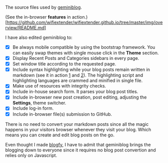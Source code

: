The source files used by [geminiblog](https://github.com/arpanpal010/geminiblog).

(See the in-browser **features** in action.)[https://github.com/wifiextender/wifiextender.github.io/tree/master/img/overview/README.md]

I have also edited geminiblog to:

- [x] Be always mobile compatible by using the bootstrap framework. You can easily swap themes with single mouse click in the **Theme** section.
- [x] Display Recent Posts and Categories sidebars in every page.
- [x] Set window title according to the requested page.
- [x] Include syntax highlighting while your blog posts remain written in markdown (see it in action [1](https://wifiextender.github.io/#!post=switching-from-archlinux-to-freebsd-then-gentoo) and [2](https://wifiextender.github.io/#!post=install-owncloud-with-ssl-and-nginx-in-centos--version-3-)). The highlighting script and highlighting languages are crammed and minified in single file.
- [x] Make use of resources with integrity checks.
- [x] Include in-house search form. It parses your blog post titles.
- [x] Include in-browser new post creation, post editing, adjusting the **Settings**, theme switcher.
- [x] Include log-in form.
- [x] Include in-browser file(s) submission to GitHub.

There is no need to convert your markdown posts since all the magic happens in your visitors browser whenever they visit your blog. Which means you can create and edit blog posts on the go.

Even thought I made [blogfy](https://github.com/wifiextender/blogfy), I have to admit that geminiblog brings the blogging down to everyone since it requires no blog post convertion and relies only on Javascript.
